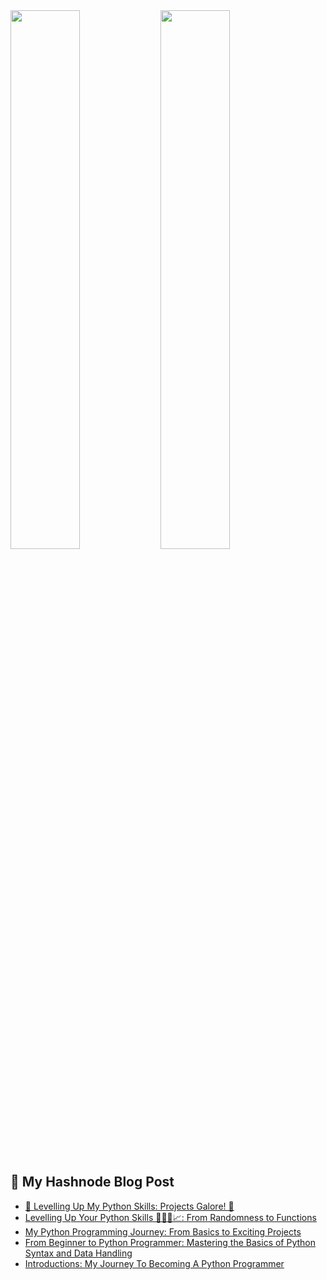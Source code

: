 <!--- (![Anurag's GitHub stats](https://github-readme-stats.vercel.app/api?username=RoninKing001&show_icons=true&theme=highcontrast&title_color=#39FF14) -->
<!--- ![Top Langs](https://github-readme-stats.vercel.app/api/top-langs/?username=RoninKing001&layout=compact) -->
<!--- [![Harlok's wakatime stats](https://github-readme-stats.vercel.app/api/wakatime?username=RoninKing001&layout=compact)](https://github.com/anuraghazra/github-readme-stats) -->

<img align="left" width="47%" src="https://github-readme-stats.vercel.app/api?username=RoninKing001&show_icons=true&theme=highcontrast&title_color=#39FF14" />
<img width="47%" src="https://github-readme-stats.vercel.app/api/top-langs/?username=RoninKing001&layout=compact" />


## 📖 My Hashnode Blog Post
<!-- HASHNODE:START -->
- [🧩 Levelling Up My Python Skills: Projects Galore! 🚀](https://roninking.hashnode.dev/levelling-up-my-python-skills-projects-galore)
- [Levelling Up Your Python Skills 💯🙅🆙📈: From Randomness to Functions](https://roninking.hashnode.dev/levelling-up-your-python-skills-from-randomness-to-functions)
- [My Python Programming Journey: From Basics to Exciting Projects](https://roninking.hashnode.dev/my-python-programming-journey-from-basics-to-exciting-projects)
- [From Beginner to Python Programmer: Mastering the Basics of Python Syntax and Data Handling](https://roninking.hashnode.dev/from-beginner-to-python-programmer-mastering-the-basics-of-python-syntax-and-data-handling)
- [Introductions: My Journey To Becoming A Python Programmer](https://roninking.hashnode.dev/introductions-my-journey-to-becoming-a-python-programmer)
<!-- HASHNODE:END -->
